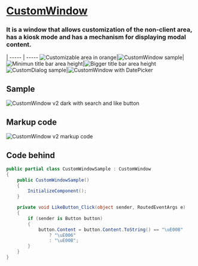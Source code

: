# [CustomWindow](Docs/CustomWindow.md)
### It is a window that allows customization of the non-client area, has a kiosk mode and has a mechanism for displaying modal content.

 | 
----- | -----
![Customizable area in orange](https://user-images.githubusercontent.com/10555640/185812976-08963675-f609-47cf-8bcc-88d998a408a0.png)|![CustomWindow sample](https://user-images.githubusercontent.com/10555640/185813964-b44ac5ce-f0d3-4371-94b4-d103bce3c38b.png)|
![Minimun title bar area height](https://user-images.githubusercontent.com/10555640/185813128-abed47b5-8fef-4d38-93ed-27397d2f4746.png)|![Bigger title bar area height](https://user-images.githubusercontent.com/10555640/185813130-5914cc9b-1a2c-4d2a-ab05-0afbdc5102e1.png)
![CustomDialog sample](https://user-images.githubusercontent.com/10555640/185813481-1277314d-23d6-487b-a6b1-c94c515fec9d.png)|![CustomWindow with DatePicker](https://user-images.githubusercontent.com/10555640/185814081-7c20bbe6-5978-4b4c-97d4-fb68cf789704.png)
## Sample
![CustomWindow v2 dark with search and like button](https://user-images.githubusercontent.com/10555640/185814020-45254966-7396-4e27-b6a4-0670bf0cbce9.png)

## Markup code
![CustomWindow v2 markup code](https://user-images.githubusercontent.com/10555640/185813349-ca8288a8-f882-49c2-9526-a5b91645b2c8.png)

## Code behind
```C#
public partial class CustomWindowSample : CustomWindow
{
    public CustomWindowSample()
    {
        InitializeComponent();
    }

    private void LikeButton_Click(object sender, RoutedEventArgs e)
    {
        if (sender is Button button)
        {
            button.Content = button.Content.ToString() == "\uE00B"
                ? "\uE006"
                : "\uE00B";
        }
    }
}
```
